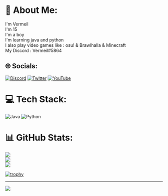 # 💫 About Me:
I'm Vermeil<br>I'm 15<br>I'm a boy<br>I'm learning java and python<br>I also play video games like : osu! & Brawlhalla & Minecraft<br>My Discord : Vermeil#5864


## 🌐 Socials:
[![Discord](https://img.shields.io/badge/Discord-%237289DA.svg?logo=discord&logoColor=white)](htttps://discord.gg/https://discord.gg/pvdQGns5X5) [![Twitter](https://img.shields.io/badge/Twitter-%231DA1F2.svg?logo=Twitter&logoColor=white)](https://twitter.com/@Vermeilosu) [![YouTube](https://img.shields.io/badge/YouTube-%23FF0000.svg?logo=YouTube&logoColor=white)](https://www.youtube.com/channel/UCmUZzOebtUhqiqUq9EHxzqg) 

# 💻 Tech Stack:
![Java](https://img.shields.io/badge/java-%23ED8B00.svg?style=for-the-badge&logo=java&logoColor=white) ![Python](https://img.shields.io/badge/python-3670A0?style=for-the-badge&logo=python&logoColor=ffdd54)
# 📊 GitHub Stats:
![](https://github-readme-stats.vercel.app/api?username=VermeilChan&theme=dark&hide_border=false&include_all_commits=false&count_private=false)<br/>
![](https://github-readme-streak-stats.herokuapp.com/?user=VermeilChan&theme=dark&hide_border=false)<br/>
![](https://github-readme-stats.vercel.app/api/top-langs/?username=VermeilChan&theme=dark&hide_border=false&include_all_commits=false&count_private=false&layout=compact)

[![trophy](https://github-profile-trophy.vercel.app/?username=VermeilChan)](https://github.com/ryo-ma/github-profile-trophy)

---
[![](https://visitcount.itsvg.in/api?id=VermeilChan&icon=7&color=5)](https://visitcount.itsvg.in)

<!-- Proudly created with GPRM ( https://gprm.itsvg.in ) -->
